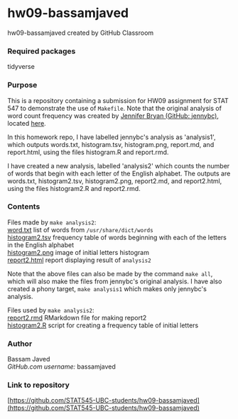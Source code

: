 # hw09-bassamjaved
hw09-bassamjaved created by GitHub Classroom

### Required packages
tidyverse<br/>

### Purpose

This is a repository containing a submission for HW09 assignment for STAT 547 to demonstrate the use of `Makefile`. Note that the original analysis of word count frequency was created by [Jennifer Bryan (GitHub: jennybc)](https://github.com/jennybc), located [here](https://github.com/STAT545-UBC/make-activity).

In this homework repo, I have labelled jennybc's analysis as 'analysis1', which outputs words.txt, histogram.tsv, histogram.png, report.md, and report.html, using the files histogram.R and report.rmd.

I have created a new analysis, labelled 'analysis2' which counts the number of words that begin with each letter of the English alphabet. The outputs are words.txt, histogram2.tsv, histogram2.png, report2.md, and report2.html, using the files histogram2.R and report2.rmd.

### Contents

Files made by `make analysis2`:<br/>
[word.txt](https://github.com/STAT545-UBC-students/hw09-bassamjaved/blob/master/words.txt) list of words from `/usr/share/dict/words` <br/>
[histogram2.tsv](https://github.com/STAT545-UBC-students/hw09-bassamjaved/blob/master/histogram2.tsv) frequency table of words beginning with each of the letters in the English alphabet <br/>
[histogram2.png](https://github.com/STAT545-UBC-students/hw09-bassamjaved/blob/master/histogram2.png) image of initial letters histogram <br/>
[report2.html](https://github.com/STAT545-UBC-students/hw09-bassamjaved/blob/master/report2.html) report displaying result of `analysis2` <br/>

Note that the above files can also be made by the command `make all`, which will also make the files from jennybc's original analysis. I have also created a phony target, `make analysis1` which makes only jennybc's analysis.

Files used by `make analysis2`:<br/>
[report2.rmd](https://github.com/STAT545-UBC-students/hw09-bassamjaved/blob/master/report2.Rmd) RMarkdown file for making report2 <br/>
[histogram2.R](https://github.com/STAT545-UBC-students/hw09-bassamjaved/blob/master/histogram2.R) script for creating a frequency table of initial letters <br/>

### Author

Bassam Javed<br/>
_GitHub.com username\:_ bassamjaved

### Link to repository

[https://github.com/STAT545-UBC-students/hw09-bassamjaved](https://github.com/STAT545-UBC-students/hw09-bassamjaved)
